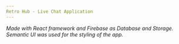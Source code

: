 ```yaml
---
Retro Hub - Live Chat Application
---
```


_Made with React framework and Firebase as Database and Storage._
_Semantic UI was used for the styling of the app._
